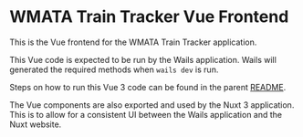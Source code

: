 # WMATA Train Tracker Vue Frontend

This is the Vue frontend for the WMATA Train Tracker application.

This Vue code is expected to be run by the Wails application. Wails will generated the required methods when `wails dev` is run.

Steps on how to run this Vue 3 code can be found in the parent [README](../README.md#wails-development).

The Vue components are also exported and used by the Nuxt 3 application. This is to allow for a consistent UI between the Wails application and the Nuxt website.
